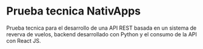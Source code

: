# Prueba tecnica NativApps
Prueba tecnica para el desarrollo de una API REST basada en un sistema de reverva de vuelos, backend desarrollado con Python y el consumo de la API con React JS.
